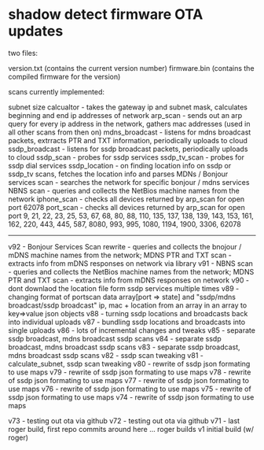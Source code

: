 # shadow detect firmware OTA updates

two files: 

version.txt (contains the current version number)
firmware.bin (contains the compiled firmware for the version)

scans currently implemented:

subnet size calcualtor - takes the gateway ip and subnet mask, calculates beginning and end ip addresses of network
arp_scan - sends out an arp query for every ip address in the network, gathers mac addresses (used in all other scans from then on)
mdns_broadcast - listens for mdns broadcast packets, extrracts PTR and TXT information, periodically uploads to cloud
ssdp_broadcast - listens for ssdp broadcast packets, periodically uploads to cloud
ssdp_scan - probes for ssdp services
ssdp_tv_scan - probes for ssdp dial services
ssdp_location - on finding location info on ssdp or ssdp_tv scans, fetches the location info and parses
MDNs / Bonjour services scan - searches the network for specific bonjour / mdns services
NBNS scan - queries and collects the NetBios machine names from the network
iphone_scan - checks all devices returned by arp_scan for open port 62078
port_scan - checks all devices returned by arp_scan for open port 9, 21, 22, 23, 25, 53, 67, 68, 80, 88, 110, 135, 137, 138, 139, 143, 153, 161, 162, 220, 443, 445, 587, 8080, 993, 995, 1080, 1194, 1900, 3306, 62078




-------
v92 - Bonjour Services Scan rewrite - queries and collects the bnojour / mDNS machine names from the network; MDNS PTR and TXT scan - extracts info from mDNS responses on network via library 
v91 - NBNS scan - queries and collects the NetBios machine names from the network; MDNS PTR and TXT scan - extracts info from mDNS responses on network
v90 - dont downlaod the location file form ssdp services multiple times
v89 - changing format of portscan data array[port => state] and "ssdp/mdns broadcast/ssdp broadcast" ip, mac + location from an array in an array to key=>value json objects 
v88 - turning ssdp locations and broadcasts back into individual uploads
v87 - bundling ssdp locations and broadcasts into single uploads
v86 - lots of incremental changes and tweaks
v85 - separate ssdp broadcast, mdns broadcast ssdp scans
v84 - separate ssdp broadcast, mdns broadcast ssdp scans
v83 - separate ssdp broadcast, mdns broadcast ssdp scans
v82 - ssdp scan tweaking
v81 - calculate_subnet, ssdp scan tweaking
v80 - rewrite of ssdp json formating to use maps
v79 - rewrite of ssdp json formating to use maps
v78 - rewrite of ssdp json formating to use maps
v77 - rewrite of ssdp json formating to use maps
v76 - rewrite of ssdp json formating to use maps
v75 - rewrite of ssdp json formating to use maps
v74 - rewrite of ssdp json formating to use maps

v73 - testing out ota via github
v72 - testing out ota via github
v71 - last roger build, first repo commits around here
... roger builds
v1 initial build (w/ roger)